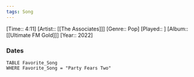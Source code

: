 ```yaml
---
tags: Song  
---
```

[Time:: 4:11]
[Artist:: [[The Associates]]]
[Genre:: Pop]
[Played:: ]
[Album:: [[Ultimate FM Gold]]]
[Year:: 2022]
### Dates
````dataview
TABLE Favorite_Song
WHERE Favorite_Song = "Party Fears Two"
````